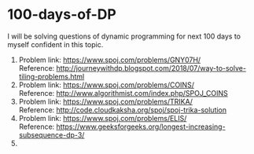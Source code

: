 # 100-days-of-DP
I will be solving questions of dynamic programming for next 100 days to myself confident in this topic.

1. Problem link: https://www.spoj.com/problems/GNY07H/ <br />
   Reference: http://journeywithdp.blogspot.com/2018/07/way-to-solve-tiling-problems.html
2. Problem link: https://www.spoj.com/problems/COINS/  <br />
   Reference: http://www.algorithmist.com/index.php/SPOJ_COINS
3. Problem link: https://www.spoj.com/problems/TRIKA/   <br />
   Reference: http://code.cloudkaksha.org/spoj/spoj-trika-solution
4. Problem link: https://www.spoj.com/problems/ELIS/   <br />
   Reference: https://www.geeksforgeeks.org/longest-increasing-subsequence-dp-3/
5. 
